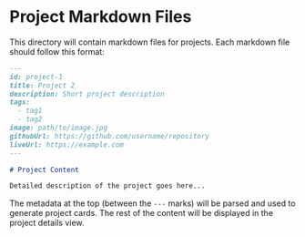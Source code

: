 # Project Markdown Files

This directory will contain markdown files for projects. Each markdown file should follow this format:

```markdown
---
id: project-1
title: Project 2
description: Short project description
tags:
  - tag1
  - tag2
image: path/to/image.jpg
githubUrl: https://github.com/username/repository
liveUrl: https://example.com
---

# Project Content

Detailed description of the project goes here...
```

The metadata at the top (between the `---` marks) will be parsed and used to generate project cards.
The rest of the content will be displayed in the project details view.
